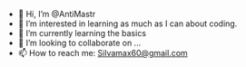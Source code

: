 - 👋 Hi, I’m @AntiMastr
- 👀 I’m interested in learning as much as I can about coding.
- 🌱 I’m currently learning the basics
- 💞️ I’m looking to collaborate on ...
- 📫 How to reach me: Silvamax60@gmail.com

<!---
AntiMastr/AntiMastr is a ✨ special ✨ repository because its `README.md` (this file) appears on your GitHub profile.
You can click the Preview link to take a look at your changes.
--->
